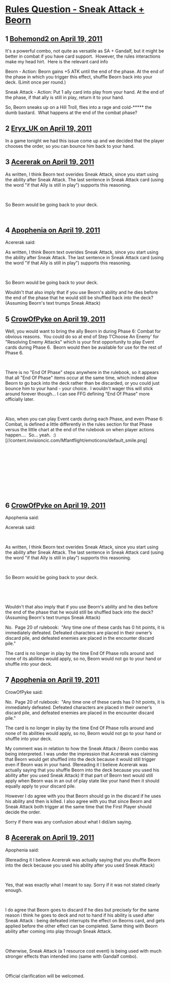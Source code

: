 # [Rules Question - Sneak Attack + Beorn](https://community.fantasyflightgames.com/topic/45466-rules-question-sneak-attack-beorn/)

## 1 [Bohemond2 on April 19, 2011](https://community.fantasyflightgames.com/topic/45466-rules-question-sneak-attack-beorn/?do=findComment&comment=456040)

It's a powerful combo, not quite as versatile as SA + Gandalf, but it might be better in combat if you have card support.  However, the rules interactions make my head hirt.  Here is the relevant card info

Beorn - Action: Beorn gains +5 ATK until the end of the phase. At the end of the phase in which you trigger this effect, shuffle Beorn back into your deck. (Limit once per round.)

Sneak Attack - Action: Put 1 ally card into play from your hand. At the end of the phase, if that ally is still in play, return it to your hand.

So, Beorn sneaks up on a Hill Troll, flies into a rage and cold-***** the dumb bastard.  What happens at the end of the combat phase?

## 2 [Eryx_UK on April 19, 2011](https://community.fantasyflightgames.com/topic/45466-rules-question-sneak-attack-beorn/?do=findComment&comment=456042)

In a game tonight we had this issue come up and we decided that the player chooses the order, so you can bounce him back to your hand. 

## 3 [Acererak on April 19, 2011](https://community.fantasyflightgames.com/topic/45466-rules-question-sneak-attack-beorn/?do=findComment&comment=456063)

As written, I think Beorn text overides Sneak Attack, since you start using the ability after Sneak Attack. The last sentence in Sneak Attack card (using the word "if that Ally is still in play") supports this reasoning.

 

So Beorn would be going back to your deck.

 

## 4 [Apophenia on April 19, 2011](https://community.fantasyflightgames.com/topic/45466-rules-question-sneak-attack-beorn/?do=findComment&comment=456078)

Acererak said:

As written, I think Beorn text overides Sneak Attack, since you start using the ability after Sneak Attack. The last sentence in Sneak Attack card (using the word "if that Ally is still in play") supports this reasoning.

 

So Beorn would be going back to your deck.



Wouldn't that also imply that if you use Beorn's ability and he dies before the end of the phase that he would still be shuffled back into the deck? (Assuming Beorn's text trumps Sneak Attack)

## 5 [CrowOfPyke on April 19, 2011](https://community.fantasyflightgames.com/topic/45466-rules-question-sneak-attack-beorn/?do=findComment&comment=456081)

Well, you would want to bring the ally Beorn in during Phase 6: Combat for obvious reasons.  You could do so at end of Step 1'Choose An Enemy' for "Resolving Enemy Attacks" which is your first opportunity to play Event cards during Phase 6.  Beorn would then be available for use for the rest of Phase 6.

 

There is no "End Of Phase" steps anywhere in the rulebook, so it appears that all "End Of Phase" items occur at the same time, which indeed allow Beorn to go back into the deck rather than be discarded, or you could just bounce him to your hand - your choice.  I wouldn't wager this will stick around forever though... I can see FFG defining "End Of Phase" more officially later.

 

Also, when you can play Event cards during each Phase, and even Phase 6: Combat, is defined a little differently in the rules section for that Phase versus the little chart at the end of the rulebook on when player actions happen....  So... yeah.  :) [//content.invisioncic.com/Mfantflight/emoticons/default_smile.png]

 

 

 

 

 

## 6 [CrowOfPyke on April 19, 2011](https://community.fantasyflightgames.com/topic/45466-rules-question-sneak-attack-beorn/?do=findComment&comment=456083)

Apophenia said:

Acererak said:

 

As written, I think Beorn text overides Sneak Attack, since you start using the ability after Sneak Attack. The last sentence in Sneak Attack card (using the word "if that Ally is still in play") supports this reasoning.

 

So Beorn would be going back to your deck.

 

 

Wouldn't that also imply that if you use Beorn's ability and he dies before the end of the phase that he would still be shuffled back into the deck? (Assuming Beorn's text trumps Sneak Attack)



No.  Page 20 of rulebook:  "Any time one of these cards has 0 hit points, it is immediately defeated. Defeated characters are placed in their owner’s discard pile, and defeated enemies are placed in the encounter discard pile."

The card is no longer in play by the time End Of Phase rolls around and none of its abilities would apply, so no, Beorn would not go to your hand or shuffle into your deck.

## 7 [Apophenia on April 19, 2011](https://community.fantasyflightgames.com/topic/45466-rules-question-sneak-attack-beorn/?do=findComment&comment=456091)

CrowOfPyke said:

No.  Page 20 of rulebook:  "Any time one of these cards has 0 hit points, it is immediately defeated. Defeated characters are placed in their owner’s discard pile, and defeated enemies are placed in the encounter discard pile."

The card is no longer in play by the time End Of Phase rolls around and none of its abilities would apply, so no, Beorn would not go to your hand or shuffle into your deck.



My comment was in relation to how the Sneak Attack / Beorn combo was being interpreted. I was under the impression that Acererak was claiming that Beorn would get shuffled into the deck because it would still trigger even if Beorn was in your hand. (Rereading it I believe Acererak was actually saying that you shuffle Beorn into the deck because you used his ability after you used Sneak Attack) If that part of Beorn text would still apply when Beorn was in an out of play state like your hand then it should equally apply to your discard pile. 

However I do agree with you that Beorn should go in the discard if he uses his ability and then is killed. I also agree with you that since Beorn and Sneak Attack both trigger at the same time that the First Player should decide the order.

Sorry if there was any confusion about what I did/am saying.

## 8 [Acererak on April 19, 2011](https://community.fantasyflightgames.com/topic/45466-rules-question-sneak-attack-beorn/?do=findComment&comment=456105)

Apophenia said:

(Rereading it I believe Acererak was actually saying that you shuffle Beorn into the deck because you used his ability after you used Sneak Attack)



 

Yes, that was exactly what I meant to say. Sorry if it was not stated clearly enough.

 

I do agree that Beorn goes to discard if he dies but precisely for the same reason i think he goes to deck and not to hand if his ability is used after Sneak Attack : being defeated interrupts the effect on Beorns card, and gets applied before the other effect can be completed. Same thing with Beorn ability after coming into play through Sneak Attack.

 

Otherwise, Sneak Attack (a 1 resource cost event) is being used with much stronger effects than intended imo (same with Gandalf combo).

 

Official clarification will be welcomed.

